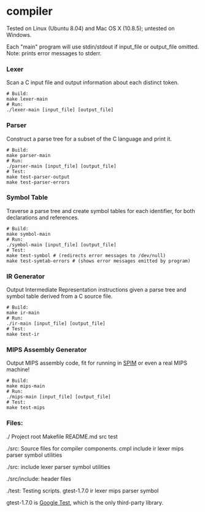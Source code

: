 compiler
========

Tested on Linux (Ubuntu 8.04) and Mac OS X (10.8.5); untested on Windows.

Each "main" program will use stdin/stdout if input_file or output_file omitted.
Note: prints error messages to stderr.

### Lexer
Scan a C input file and output information about each distinct token.
```
# Build:
make lexer-main
# Run:
./lexer-main [input_file] [output_file]
```


### Parser
Construct a parse tree for a subset of the C language and print it.
```
# Build:
make parser-main
# Run:
./parser-main [input_file] [output_file]
# Test:
make test-parser-output
make test-parser-errors
```


### Symbol Table
Traverse a parse tree and create symbol tables for each identifier, for both declarations and references.
```
# Build:
make symbol-main
# Run:
./symbol-main [input_file] [output_file]
# Test:
make test-symbol # (redirects error messages to /dev/null)
make test-symtab-errors # (shows error messages emitted by program)
```


### IR Generator
Output Intermediate Representation instructions given
a parse tree and symbol table derived from a C source file.
```
# Build:
make ir-main
# Run:
./ir-main [input_file] [output_file]
# Test:
make test-ir
```


### MIPS Assembly Generator
Output MIPS assembly code, fit for running in [SPIM](http://pages.cs.wisc.edu/~larus/spim.html) or even a real MIPS machine!
```
# Build:
make mips-main
# Run:
./mips-main [input_file] [output_file]
# Test:
make test-mips
```


### Files:
./ Project root
Makefile  README.md  src  test

./src: Source files for compiler components.
cmpl  include  ir  lexer  mips	parser	symbol	utilities

./src: 
include  lexer	parser	symbol	utilities

./src/include: header files

./test: Testing scripts.
gtest-1.7.0  ir  lexer	mips  parser  symbol

gtest-1.7.0 is [Google Test](https://code.google.com/p/googletest/), which is the only third-party library.
